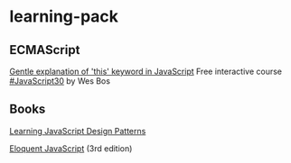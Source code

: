 # learning-pack

## ECMAScript

[Gentle explanation of 'this' keyword in JavaScript](https://dmitripavlutin.com/gentle-explanation-of-this-in-javascript/)
Free interactive course [#JavaScript30](javascript30.com) by Wes Bos

## Books

[Learning JavaScript Design Patterns](https://addyosmani.com/resources/essentialjsdesignpatterns/book/)

[Eloquent JavaScript](https://eloquentjavascript.net/) (3rd edition)

